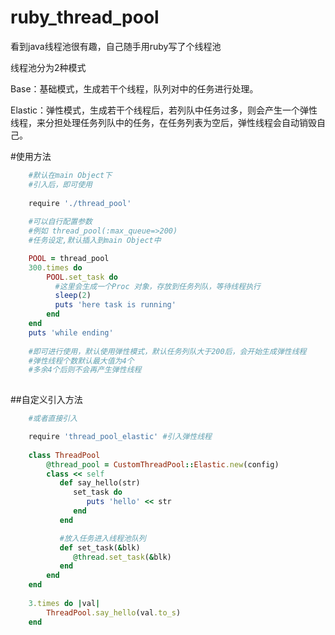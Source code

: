 # ruby_thread_pool


看到java线程池很有趣，自己随手用ruby写了个线程池


线程池分为2种模式

Base：基础模式，生成若干个线程，队列对中的任务进行处理。

Elastic：弹性模式，生成若干个线程后，若列队中任务过多，则会产生一个弹性线程，来分担处理任务列队中的任务，在任务列表为空后，弹性线程会自动销毁自己。


#使用方法
```ruby
    #默认在main Object下
    #引入后，即可使用
    
    require './thread_pool'
    
    #可以自行配置参数
    #例如 thread_pool(:max_queue=>200)
    #任务设定,默认插入到main Object中

    POOL = thread_pool
    300.times do
        POOL.set_task do
          #这里会生成一个Proc 对象，存放到任务列队，等待线程执行
          sleep(2)
          puts 'here task is running'
        end
    end
    puts 'while ending'
    
    #即可进行使用，默认使用弹性模式，默认任务列队大于200后，会开始生成弹性线程
    #弹性线程个数默认最大值为4个
    #多余4个后则不会再产生弹性线程
    
```
##自定义引入方法
```ruby
    #或者直接引入

    require 'thread_pool_elastic' #引入弹性线程
    
    class ThreadPool
        @thread_pool = CustomThreadPool::Elastic.new(config)
        class << self
           def say_hello(str)
              set_task do
                 puts 'hello' << str
              end
           end

           #放入任务进入线程池队列
           def set_task(&blk)
              @thread.set_task(&blk)
           end  
        end
    end
    
    3.times do |val|
        ThreadPool.say_hello(val.to_s)
    end
    
```

